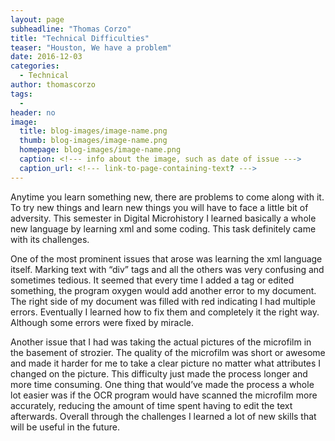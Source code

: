```yaml
---
layout: page
subheadline: "Thomas Corzo"
title: "Technical Difficulties"
teaser: "Houston, We have a problem"
date: 2016-12-03
categories:
  - Technical
author: thomascorzo
tags:
  -
header: no
image:
  title: blog-images/image-name.png
  thumb: blog-images/image-name.png
  homepage: blog-images/image-name.png
  caption: <!--- info about the image, such as date of issue --->
  caption_url: <!--- link-to-page-containing-text? --->
---
```


Anytime you learn something new, there are problems to come along with it. To try new things and learn new things you will have to face a little bit of adversity. This semester in Digital Microhistory I learned basically a whole new language by learning xml and some coding. This task definitely came with its challenges.

One of the most prominent issues that arose was learning the xml language itself. Marking text with “div” tags and all the others was very confusing and sometimes tedious. It seemed that every time I added a tag or edited something, the program oxygen would add another error to my document. The right side of my document was filled with red indicating I had multiple errors. Eventually I learned how to fix them and completely it the right way. Although some errors were fixed by miracle.

Another issue that I had was taking the actual pictures of the microfilm in the basement of strozier. The quality of the microfilm was short or awesome and made it harder for me to take a clear picture no matter what attributes I changed on the picture. This difficulty just made the process longer and more time consuming. One thing that would’ve made the process a whole lot easier was if the OCR program would have scanned the microfilm more accurately, reducing the amount of time spent having to edit the text afterwards. Overall through the challenges I learned a lot of new skills that will be useful in the future.
